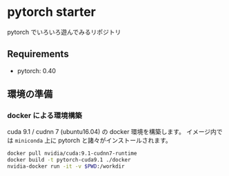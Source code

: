 # pytorch starter

pytorch でいろいろ遊んでみるリポジトリ

## Requirements

* pytorch: 0.40

## 環境の準備

### docker による環境構築

cuda 9.1 / cudnn 7 (ubuntu16.04) の docker 環境を構築します。
イメージ内では `miniconda` 上に pytorch と諸々がインストールされます。

```bash
docker pull nvidia/cuda:9.1-cudnn7-runtime
docker build -t pytorch-cuda9.1 ./docker
nvidia-docker run -it -v $PWD:/workdir
```